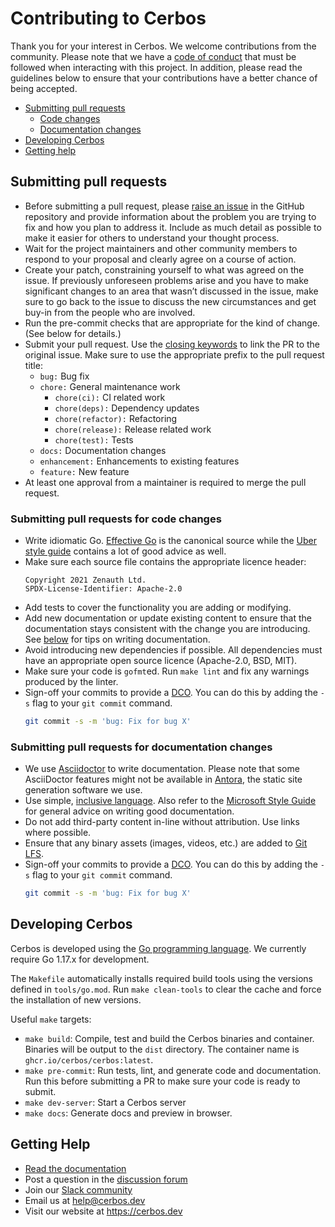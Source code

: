 Contributing to Cerbos
======================

Thank you for your interest in Cerbos. We welcome contributions from the community. Please note that we have a [code of conduct](CODE_OF_CONDUCT.md) that must be followed when interacting with this project. In addition, please read the guidelines below to ensure that your contributions have a better chance of being accepted.

- [Submitting pull requests](#submitting-pull-requests)
    - [Code changes](#submitting-pull-requests-for-code-changes)
    - [Documentation changes](#submitting-pull-requests-for-documentation-changes)
- [Developing Cerbos](#developing-cerbos)
- [Getting help](#getting-help)

Submitting pull requests
------------------------

- Before submitting a pull request, please [raise an issue](https://github.com/cerbos/cerbos/issues) in the GitHub repository and provide information about the problem you are trying to fix and how you plan to address it. Include as much detail as possible to make it easier for others to understand your thought process.
- Wait for the project maintainers and other community members to respond to your proposal and clearly agree on a course of action.
- Create your patch, constraining yourself to what was agreed on the issue. If previously unforeseen problems arise and you have to make significant changes to an area that wasn’t discussed in the issue, make sure to go back to the issue to discuss the new circumstances and get buy-in from the people who are involved.
- Run the pre-commit checks that are appropriate for the kind of change. (See below for details.)
- Submit your pull request. Use the [closing keywords](https://docs.github.com/en/issues/tracking-your-work-with-issues/linking-a-pull-request-to-an-issue#linking-a-pull-request-to-an-issue-using-a-keyword) to link the PR to the original issue. Make sure to use the appropriate prefix to the pull request title:
  - `bug:` Bug fix
  - `chore:` General maintenance work
      - `chore(ci):` CI related work
      - `chore(deps):` Dependency updates
      - `chore(refactor):` Refactoring
      - `chore(release):` Release related work
      - `chore(test):` Tests
   - `docs:` Documentation changes
   - `enhancement:` Enhancements to existing features
   - `feature:` New feature
- At least one approval from a maintainer is required to merge the pull request.


### Submitting pull requests for code changes

- Write idiomatic Go. [Effective Go](https://golang.org/doc/effective_go) is the canonical source while the [Uber style guide](https://github.com/uber-go/guide/blob/master/style.md) contains a lot of good advice as well.
- Make sure each source file contains the appropriate licence header:
    ```
    Copyright 2021 Zenauth Ltd.
    SPDX-License-Identifier: Apache-2.0
    ```
- Add tests to cover the functionality you are adding or modifying.
- Add new documentation or update existing content to ensure that the documentation stays consistent with the change you are introducing. See [below](#submitting-pull-requests-for-documentation-changes) for tips on writing documentation.
- Avoid introducing new dependencies if possible. All dependencies must have an appropriate open source licence (Apache-2.0, BSD, MIT).
- Make sure your code is `gofmt`ed. Run `make lint` and fix any warnings produced by the linter. 
- Sign-off your commits to provide a [DCO](https://developercertificate.org). You can do this by adding the `-s` flag to your `git commit` command.
    ```sh
    git commit -s -m 'bug: Fix for bug X'
    ```

### Submitting pull requests for documentation changes

- We use [Asciidoctor](https://asciidoctor.org/docs/asciidoc-writers-guide/) to write documentation. Please note that some AsciiDoctor features might not be available in [Antora](https://docs.antora.org/antora/2.3/), the static site generation software we use.
- Use simple, [inclusive language](https://developers.google.com/style/inclusive-documentation). Also refer to the [Microsoft Style Guide](https://docs.microsoft.com/en-us/style-guide/welcome/) for general advice on writing good documentation.
- Do not add third-party content in-line without attribution. Use links where possible.
- Ensure that any binary assets (images, videos, etc.) are added to [Git LFS](https://github.com/git-lfs/git-lfs/tree/main/docs).
- Sign-off your commits to provide a [DCO](https://developercertificate.org). You can do this by adding the `-s` flag to your `git commit` command.
    ```sh
    git commit -s -m 'bug: Fix for bug X'
    ```

Developing Cerbos
-----------------

Cerbos is developed using the [Go programming language](https://golang.org). We currently require Go 1.17.x for development.

The `Makefile` automatically installs required build tools using the versions defined in `tools/go.mod`. Run `make clean-tools` to clear the cache and force the installation of new versions.

Useful `make` targets:

- `make build`: Compile, test and build the Cerbos binaries and container. Binaries will be output to the `dist` directory. The container name is `ghcr.io/cerbos/cerbos:latest`.
- `make pre-commit`: Run tests, lint, and generate code and documentation. Run this before submitting a PR to make sure your code is ready to submit.
- `make dev-server`: Start a Cerbos server 
- `make docs`: Generate docs and preview in browser.


Getting Help
------------

- [Read the documentation](https://docs.cerbos.dev)
- Post a question in the [discussion forum](https://github.com/cerbos/cerbos/discussions)
- Join our [Slack community](http://go.cerbos.io/slack)
- Email us at help@cerbos.dev
- Visit our website at https://cerbos.dev
